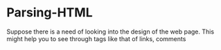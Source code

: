 # Parsing-HTML
Suppose there is a need of looking into the design of the web page. This might help you to see through tags like that of links, comments
